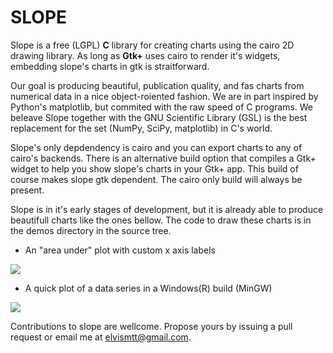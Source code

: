 SLOPE
=====

Slope is a free (LGPL) **C** library for creating charts using the cairo 2D drawing
library. As long as **Gtk+** uses cairo to render it's widgets, embedding slope's
charts in gtk is straitforward.

Our goal is producing beautiful, publication quality, and fas charts from numerical
data in a nice object-roiented fashion. We are in part inspired by Python's matplotlib,
but commited with the raw speed of C programs. We beleave Slope together with the
GNU Scientific Library (GSL) is the best replacement for the set (NumPy, SciPy, matplotlib)
in C's world.

Slope's only depdendency is cairo and you can export charts to any of cairo's
backends. There is an alternative build option that compiles a Gtk+ widget to
help you show slope's charts in your Gtk+ app. This build of course makes slope
gtk dependent. The cairo only build will always be present.

Slope is in it's early stages of development, but it is already able to produce
beautifull charts like the ones bellow. The code to draw these charts is in the
demos directory in the source tree.

* An "area under" plot with custom x axis labels

![](https://github.com/elvismt/slope/blob/master/demos/cos_demo.png)

* A quick plot of a data series in a Windows(R) build (MinGW)

![](https://github.com/elvismt/slope/blob/master/demos/scatter_demo.png)

Contributions to slope are wellcome. Propose yours by issuing a pull request or
email me at elvismtt@gmail.com.
